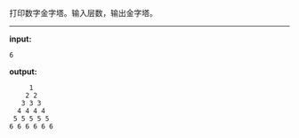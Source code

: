 打印数字金字塔。输入层数，输出金字塔。
****
**input:**
```
6
```
**output:**
```
     1
    2 2
   3 3 3
  4 4 4 4
 5 5 5 5 5
6 6 6 6 6 6
```